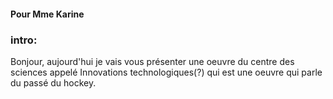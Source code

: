 #### Pour Mme Karine

### intro:
Bonjour, aujourd'hui je vais vous présenter une oeuvre du centre des sciences appelé Innovations technologiques(?) qui est une oeuvre qui parle du passé du hockey.
